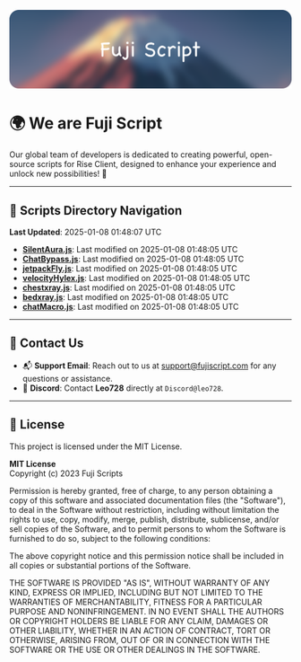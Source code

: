 ![Banner](.github/b.webp)

# 🌍 **We are Fuji Script**

Our global team of developers is dedicated to creating powerful, open-source scripts for Rise Client, designed to enhance your experience and unlock new possibilities! 🌟

---
<!-- SCRIPTS_NAVIGATION_START -->
## 📂 **Scripts Directory Navigation**

**Last Updated**: 2025-01-08 01:48:07 UTC

- **[SilentAura.js](scripts/SilentAura.js)**: Last modified on 2025-01-08 01:48:05 UTC
- **[ChatBypass.js](scripts/ChatBypass.js)**: Last modified on 2025-01-08 01:48:05 UTC
- **[jetpackFly.js](scripts/jetpackFly.js)**: Last modified on 2025-01-08 01:48:05 UTC
- **[velocityHylex.js](scripts/velocityHylex.js)**: Last modified on 2025-01-08 01:48:05 UTC
- **[chestxray.js](scripts/chestxray.js)**: Last modified on 2025-01-08 01:48:05 UTC
- **[bedxray.js](scripts/bedxray.js)**: Last modified on 2025-01-08 01:48:05 UTC
- **[chatMacro.js](scripts/chatMacro.js)**: Last modified on 2025-01-08 01:48:05 UTC

<!-- SCRIPTS_NAVIGATION_END -->

---

## 💬 **Contact Us**  
- 📬 **Support Email**: Reach out to us at [support@fujiscript.com](mailto:support@fujiscript.com) for any questions or assistance.  
- 💬 **Discord**: Contact **Leo728** directly at `Discord@leo728`.

---

## 📜 **License**

This project is licensed under the MIT License.  

**MIT License**  
Copyright (c) 2023 Fuji Scripts  

Permission is hereby granted, free of charge, to any person obtaining a copy of this software and associated documentation files (the "Software"), to deal in the Software without restriction, including without limitation the rights to use, copy, modify, merge, publish, distribute, sublicense, and/or sell copies of the Software, and to permit persons to whom the Software is furnished to do so, subject to the following conditions:  

The above copyright notice and this permission notice shall be included in all copies or substantial portions of the Software.  

THE SOFTWARE IS PROVIDED "AS IS", WITHOUT WARRANTY OF ANY KIND, EXPRESS OR IMPLIED, INCLUDING BUT NOT LIMITED TO THE WARRANTIES OF MERCHANTABILITY, FITNESS FOR A PARTICULAR PURPOSE AND NONINFRINGEMENT. IN NO EVENT SHALL THE AUTHORS OR COPYRIGHT HOLDERS BE LIABLE FOR ANY CLAIM, DAMAGES OR OTHER LIABILITY, WHETHER IN AN ACTION OF CONTRACT, TORT OR OTHERWISE, ARISING FROM, OUT OF OR IN CONNECTION WITH THE SOFTWARE OR THE USE OR OTHER DEALINGS IN THE SOFTWARE.  
